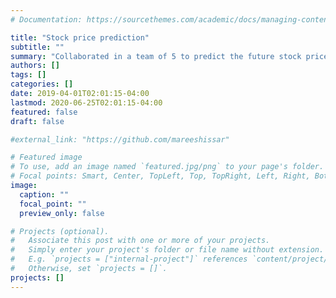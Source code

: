 ```yaml
---
# Documentation: https://sourcethemes.com/academic/docs/managing-content/

title: "Stock price prediction"
subtitle: ""
summary: "Collaborated in a team of 5 to predict the future stock price with historical data using machine learning algorithms like Bayesian Regression, Support Vector Regression and Artificial Neural Network."
authors: []
tags: []
categories: []
date: 2019-04-01T02:01:15-04:00
lastmod: 2020-06-25T02:01:15-04:00
featured: false
draft: false

#external_link: "https://github.com/mareeshissar" 

# Featured image
# To use, add an image named `featured.jpg/png` to your page's folder.
# Focal points: Smart, Center, TopLeft, Top, TopRight, Left, Right, BottomLeft, Bottom, BottomRight.
image:
  caption: ""
  focal_point: ""
  preview_only: false

# Projects (optional).
#   Associate this post with one or more of your projects.
#   Simply enter your project's folder or file name without extension.
#   E.g. `projects = ["internal-project"]` references `content/project/deep-learning/index.md`.
#   Otherwise, set `projects = []`.
projects: []
---
```

